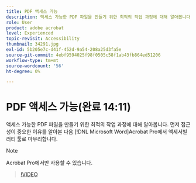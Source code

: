 ```yaml
---
title: PDF 액세스 가능
description: 액세스 가능한 PDF 파일을 만들기 위한 최적의 작업 과정에 대해 알아봅니다.
role: User
product: adobe acrobat
level: Experienced
topic-revisit: Accessibility
thumbnail: 34291.jpg
exl-id: 5b205e7c-d41f-452d-9a54-208a25d3fa5e
source-git-commit: 4ebf9594025f98f0505c58f1ab43fb864ed51206
workflow-type: tm+mt
source-wordcount: '56'
ht-degree: 0%

---
```


# PDF 액세스 가능(완료 14:11)

액세스 가능한 PDF 파일을 만들기 위한 최적의 작업 과정에 대해 알아봅니다. 먼저 접근성이 중요한 이유를 알아본 다음 [!DNL Microsoft Word]Acrobat Pro에서 액세서빌러티 툴로 마무리합니다.

>[!NOTE]
>
>Acrobat Pro에서만 사용할 수 있습니다.

>[!VIDEO](https://video.tv.adobe.com/v/34291?quality=12&learn=on&hidetitle=true)
